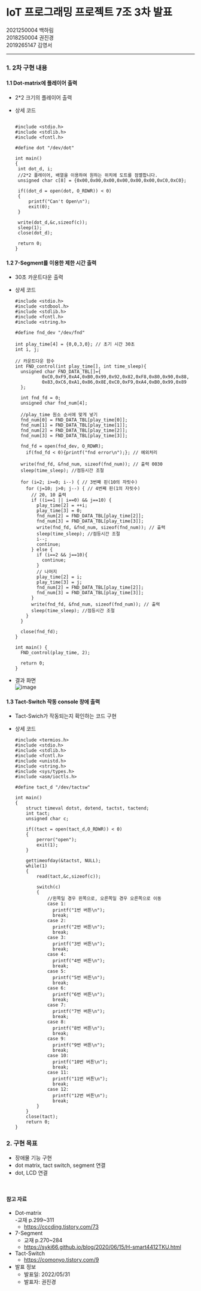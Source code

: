# IoT 프로그래밍 프로젝트 7조 3차 발표
2021250004 백하림   
2018250004 권진경   
2019265147 김영서   
*** 
   
### 1. 2차 구현 내용
#### 1.1 Dot-matrix에 플레이어 출력
- 2\*2 크기의 플레이어 출력
- 상세 코드 
     
   ```

   #include <stdio.h>
   #include <stdlib.h>
   #include <fcntl.h>

   #define dot "/dev/dot"

   int main()
   {
    int dot_d, i;
    //2*2 플레이어, 배열을 이용하여 원하는 위치에 도트를 점멸합니다.
    unsigned char c[8] = {0x00,0x00,0x00,0x00,0x00,0x00,0xC0,0xC0}; 

    if((dot_d = open(dot, O_RDWR)) < 0)
    {
        printf("Can't Open\n");
        exit(0);
    }

    write(dot_d,&c,sizeof(c));
    sleep(1);
    close(dot_d);

    return 0;
   }
   ```



#### 1.2 7-Segment를 이용한 제한 시간 출력
- 30초 카운트다운 출력
- 상세 코드

  ```
  #include <stdio.h>
  #include <stdbool.h>
  #include <stdlib.h>
  #include <fcntl.h>
  #include <string.h>

  #define fnd_dev "/dev/fnd"

  int play_time[4] = {0,0,3,0}; // 초기 시간 30초
  int i, j;

  // 카운트다운 함수
  int FND_control(int play_time[], int time_sleep){
    unsigned char FND_DATA_TBL[]={
            0xC0,0xF9,0xA4,0xB0,0x99,0x92,0x82,0xF8,0x80,0x90,0x88,
            0x83,0xC6,0xA1,0x86,0x8E,0xC0,0xF9,0xA4,0xB0,0x99,0x89
    };

    int fnd_fd = 0;
    unsigned char fnd_num[4];

    //play_time 원소 순서에 맞게 넣기
    fnd_num[0] = FND_DATA_TBL[play_time[0]];
    fnd_num[1] = FND_DATA_TBL[play_time[1]];
    fnd_num[2] = FND_DATA_TBL[play_time[2]];
    fnd_num[3] = FND_DATA_TBL[play_time[3]];

    fnd_fd = open(fnd_dev, O_RDWR);
      if(fnd_fd < 0){printf("fnd error\n");}; // 예외처리

    write(fnd_fd, &fnd_num, sizeof(fnd_num)); // 출력 0030
    sleep(time_sleep); //점등시간 조절

    for (i=2; i>=0; i--) { // 3번째 핀(10의 자릿수)
      for (j=10; j>0; j--) { // 4번째 핀(1의 자릿수)
        // 20, 10 출력
        if ((i==1 || i==0) && j==10) {
          play_time[2] = ++i;
          play_time[3] = 0;
          fnd_num[2] = FND_DATA_TBL[play_time[2]];
          fnd_num[3] = FND_DATA_TBL[play_time[3]];
          write(fnd_fd, &fnd_num, sizeof(fnd_num)); // 출력
          sleep(time_sleep); //점등시간 조절
          i--;
          continue;
        } else {
          if (i==2 && j==10){
            continue;
          }
          // 나머지
          play_time[2] = i;
          play_time[3] = j;
          fnd_num[2] = FND_DATA_TBL[play_time[2]];
          fnd_num[3] = FND_DATA_TBL[play_time[3]];
        }
        write(fnd_fd, &fnd_num, sizeof(fnd_num)); // 출력
        sleep(time_sleep); //점등시간 조절
      }
    }

    close(fnd_fd);
  }

  int main() {  
    FND_control(play_time, 2);  

    return 0;
  }
  ```


- 결과 화면   
  ![image](https://user-images.githubusercontent.com/59548168/169685740-f0e1c078-3881-4629-813e-a183e89a6cb0.png)


#### 1.3 Tact-Switch 작동 console 창에 출력
- Tact-Swich가 작동되는지 확인하는 코드 구현
- 상세 코드 


  ```
  #include <termios.h>
  #include <stdio.h>
  #include <stdlib.h>
  #include <fcntl.h>
  #include <unistd.h>
  #include <string.h>
  #include <sys/types.h>
  #include <asm/ioctls.h>

  #define tact_d "/dev/tactsw"

  int main()
  {
      struct timeval dotst, dotend, tactst, tactend;
      int tact;
      unsigned char c;

      if((tact = open(tact_d,O_RDWR)) < 0)
      {
          perror("open");
          exit(1);
      }

      gettimeofday(&tactst, NULL);
      while(1)
      {
          read(tact,&c,sizeof(c));

          switch(c)
          {
              //왼쪽일 경우 왼쪽으로, 오른쪽일 경우 오른쪽으로 이동
              case 1: 
                printf("1번 버튼\n");
                break;
              case 2: 
                printf("2번 버튼\n");
                break;
              case 3: 
                printf("3번 버튼\n");
                break;
              case 4: 
                printf("4번 버튼\n");
                break;
              case 5: 
                printf("5번 버튼\n");
                break;
              case 6: 
                printf("6번 버튼\n");
                break;
              case 7: 
                printf("7번 버튼\n");
                break;
              case 8: 
                printf("8번 버튼\n");
                break;
              case 9: 
                printf("9번 버튼\n");
                break;
              case 10: 
                printf("10번 버튼\n");
                break;
              case 11: 
                printf("11번 버튼\n");
                break;
              case 12: 
                printf("12번 버튼\n");
                break;
          }
      }
      close(tact);
      return 0;
  }
  ```

### 2. 구현 목표
  - 장애물 기능 구현
  - dot matrix, tact switch, segment 연결
  - dot, LCD 연결


 

</Br>  
   
#### 참고 자료   
- Dot-matrix   
  -교재 p.299~311   
  - <https://cccding.tistory.com/73>
- 7-Segment   
  - 교재 p.270~284
  - <https://syki66.github.io/blog/2020/06/15/H-smart4412TKU.html>
- Tact-Switch
  - <https://comonyo.tistory.com/9>
- 발표 정보
  - 발표일: 2022/05/31
  - 발표자: 권진경
